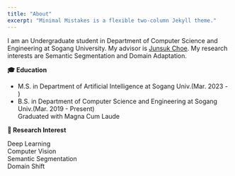```yaml
---
title: "About"
excerpt: "Minimal Mistakes is a flexible two-column Jekyll theme."
---
```


I am an Undergraduate student in Department of Computer Science and Engineering at Sogang University. My advisor is [Junsuk Choe](https://sites.google.com/site/junsukchoe/). My research interests are Semantic Segmentation and Domain Adaptation.


**🎓 Education**

  - M.S. in Department of Artificial Intelligence at Sogang Univ.(Mar. 2023 - )  
  - B.S. in Department of Computer Science and Engineering at Sogang Univ.(Mar. 2019 - Present)<br>
    Graduated with Magna Cum Laude

**📗 Research Interest**

  Deep Learning<br>
  Computer Vision<br>
  Semantic Segmentation<br>
  Domain Shift<br>
